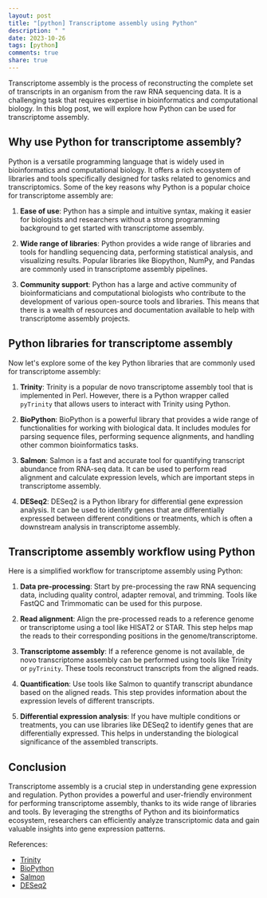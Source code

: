 ```yaml
---
layout: post
title: "[python] Transcriptome assembly using Python"
description: " "
date: 2023-10-26
tags: [python]
comments: true
share: true
---
```


Transcriptome assembly is the process of reconstructing the complete set of transcripts in an organism from the raw RNA sequencing data. It is a challenging task that requires expertise in bioinformatics and computational biology. In this blog post, we will explore how Python can be used for transcriptome assembly.

## Why use Python for transcriptome assembly?

Python is a versatile programming language that is widely used in bioinformatics and computational biology. It offers a rich ecosystem of libraries and tools specifically designed for tasks related to genomics and transcriptomics. Some of the key reasons why Python is a popular choice for transcriptome assembly are:

1. **Ease of use**: Python has a simple and intuitive syntax, making it easier for biologists and researchers without a strong programming background to get started with transcriptome assembly.

2. **Wide range of libraries**: Python provides a wide range of libraries and tools for handling sequencing data, performing statistical analysis, and visualizing results. Popular libraries like Biopython, NumPy, and Pandas are commonly used in transcriptome assembly pipelines.

3. **Community support**: Python has a large and active community of bioinformaticians and computational biologists who contribute to the development of various open-source tools and libraries. This means that there is a wealth of resources and documentation available to help with transcriptome assembly projects.

## Python libraries for transcriptome assembly

Now let's explore some of the key Python libraries that are commonly used for transcriptome assembly:

1. **Trinity**: Trinity is a popular de novo transcriptome assembly tool that is implemented in Perl. However, there is a Python wrapper called `pyTrinity` that allows users to interact with Trinity using Python.

2. **BioPython**: BioPython is a powerful library that provides a wide range of functionalities for working with biological data. It includes modules for parsing sequence files, performing sequence alignments, and handling other common bioinformatics tasks.

3. **Salmon**: Salmon is a fast and accurate tool for quantifying transcript abundance from RNA-seq data. It can be used to perform read alignment and calculate expression levels, which are important steps in transcriptome assembly.

4. **DESeq2**: DESeq2 is a Python library for differential gene expression analysis. It can be used to identify genes that are differentially expressed between different conditions or treatments, which is often a downstream analysis in transcriptome assembly.

## Transcriptome assembly workflow using Python

Here is a simplified workflow for transcriptome assembly using Python:

1. **Data pre-processing**: Start by pre-processing the raw RNA sequencing data, including quality control, adapter removal, and trimming. Tools like FastQC and Trimmomatic can be used for this purpose.

2. **Read alignment**: Align the pre-processed reads to a reference genome or transcriptome using a tool like HISAT2 or STAR. This step helps map the reads to their corresponding positions in the genome/transcriptome.

3. **Transcriptome assembly**: If a reference genome is not available, de novo transcriptome assembly can be performed using tools like Trinity or `pyTrinity`. These tools reconstruct transcripts from the aligned reads.

4. **Quantification**: Use tools like Salmon to quantify transcript abundance based on the aligned reads. This step provides information about the expression levels of different transcripts.

5. **Differential expression analysis**: If you have multiple conditions or treatments, you can use libraries like DESeq2 to identify genes that are differentially expressed. This helps in understanding the biological significance of the assembled transcripts.

## Conclusion

Transcriptome assembly is a crucial step in understanding gene expression and regulation. Python provides a powerful and user-friendly environment for performing transcriptome assembly, thanks to its wide range of libraries and tools. By leveraging the strengths of Python and its bioinformatics ecosystem, researchers can efficiently analyze transcriptomic data and gain valuable insights into gene expression patterns.

References:
- [Trinity](https://github.com/trinityrnaseq/trinityrnaseq/wiki)
- [BioPython](https://biopython.org/)
- [Salmon](https://salmon.readthedocs.io/)
- [DESeq2](https://bioconductor.org/packages/release/bioc/html/DESeq2.html)